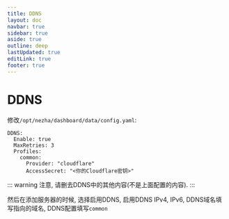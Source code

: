 ```yaml
---
title: DDNS
layout: doc
navbar: true
sidebar: true
aside: true
outline: deep
lastUpdated: true
editLink: true
footer: true
---
```


# DDNS

修改`/opt/nezha/dashboard/data/config.yaml`:

```
DDNS:
  Enable: true
  MaxRetries: 3
  Profiles:
    common:
      Provider: "cloudflare"
      AccessSecret: "<你的Cloudflare密钥>"
```

::: warning
注意, 请删去DDNS中的其他内容(不是上面配置的内容).
:::

然后在添加服务器的时候, 选择启用DDNS, 启用DDNS IPv4, IPv6, DDNS域名填写指向的域名, DDNS配置填写`common`